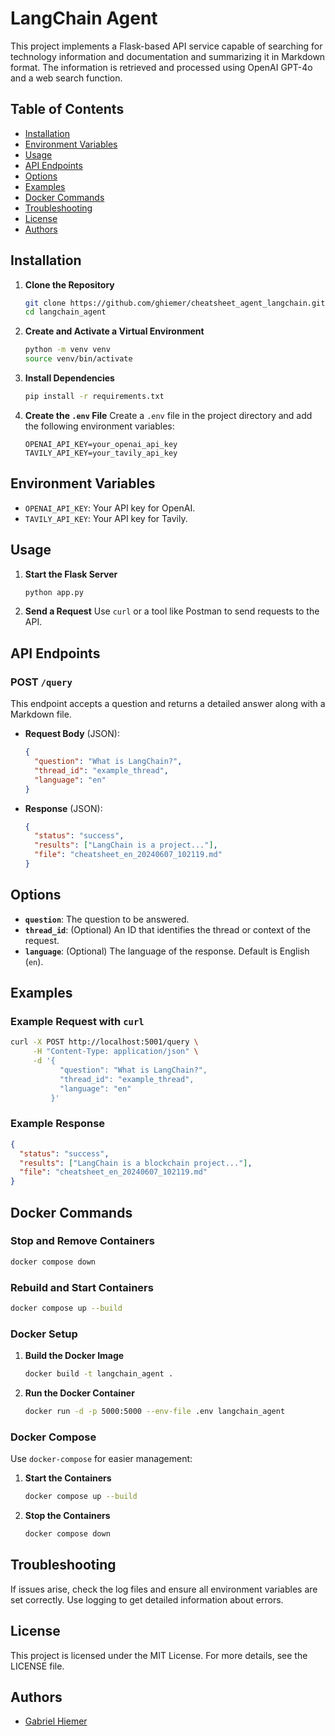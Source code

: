 # LangChain Agent

This project implements a Flask-based API service capable of searching for technology information and documentation and summarizing it in Markdown format. The information is retrieved and processed using OpenAI GPT-4o and a web search function.

## Table of Contents
- [Installation](#installation)
- [Environment Variables](#environment-variables)
- [Usage](#usage)
- [API Endpoints](#api-endpoints)
- [Options](#options)
- [Examples](#examples)
- [Docker Commands](#docker-commands)
- [Troubleshooting](#troubleshooting)
- [License](#license)
- [Authors](#authors)

## Installation

1. **Clone the Repository**
    ```sh
    git clone https://github.com/ghiemer/cheatsheet_agent_langchain.git
    cd langchain_agent
    ```

2. **Create and Activate a Virtual Environment**
    ```sh
    python -m venv venv
    source venv/bin/activate
    ```

3. **Install Dependencies**
    ```sh
    pip install -r requirements.txt
    ```

4. **Create the `.env` File**
    Create a `.env` file in the project directory and add the following environment variables:
    ```
    OPENAI_API_KEY=your_openai_api_key
    TAVILY_API_KEY=your_tavily_api_key
    ```

## Environment Variables

- `OPENAI_API_KEY`: Your API key for OpenAI.
- `TAVILY_API_KEY`: Your API key for Tavily.

## Usage

1. **Start the Flask Server**
    ```sh
    python app.py
    ```

2. **Send a Request**
    Use `curl` or a tool like Postman to send requests to the API.

## API Endpoints

### POST `/query`

This endpoint accepts a question and returns a detailed answer along with a Markdown file.

- **Request Body** (JSON):
    ```json
    {
      "question": "What is LangChain?",
      "thread_id": "example_thread",
      "language": "en"
    }
    ```

- **Response** (JSON):
    ```json
    {
      "status": "success",
      "results": ["LangChain is a project..."],
      "file": "cheatsheet_en_20240607_102119.md"
    }
    ```

## Options

- **`question`**: The question to be answered.
- **`thread_id`**: (Optional) An ID that identifies the thread or context of the request.
- **`language`**: (Optional) The language of the response. Default is English (`en`).

## Examples

### Example Request with `curl`

```sh
curl -X POST http://localhost:5001/query \
     -H "Content-Type: application/json" \
     -d '{
           "question": "What is LangChain?",
           "thread_id": "example_thread",
           "language": "en"
         }'
```

### Example Response

```json
{
  "status": "success",
  "results": ["LangChain is a blockchain project..."],
  "file": "cheatsheet_en_20240607_102119.md"
}
```

## Docker Commands

### Stop and Remove Containers

```sh
docker compose down
```

### Rebuild and Start Containers

```sh
docker compose up --build
```

### Docker Setup

1. **Build the Docker Image**
    ```sh
    docker build -t langchain_agent .
    ```

2. **Run the Docker Container**
    ```sh
    docker run -d -p 5000:5000 --env-file .env langchain_agent
    ```

### Docker Compose

Use `docker-compose` for easier management:

1. **Start the Containers**
    ```sh
    docker compose up --build
    ```

2. **Stop the Containers**
    ```sh
    docker compose down
    ```

## Troubleshooting

If issues arise, check the log files and ensure all environment variables are set correctly. Use logging to get detailed information about errors.

## License

This project is licensed under the MIT License. For more details, see the LICENSE file.

## Authors

- [Gabriel Hiemer](https://github.com/ghiemer)

